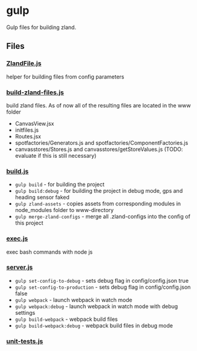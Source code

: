 # gulp

Gulp files for building zland.
<!-- start generated readme -->

## Files  

### [ZlandFile.js](ZlandFile.js)  
helper for building files from config parameters

### [build-zland-files.js](build-zland-files.js)  
build zland files. As of now all of the resulting files are located in the www folder
- CanvasView.jsx
- initfiles.js
- Routes.jsx
- spotfactories/Generators.js and spotfactories/ComponentFactories.js
- canvasstores/Stores.js and canvasstores/getStoreValues.js (TODO: evaluate if this is still necessary)

### [build.js](build.js)  
- `gulp build` - for building the project
- `gulp build:debug` - for building the project in debug mode, gps and heading sensor faked
- `gulp zland-assets` - copies assets from corresponding modules in node_modules folder to www-directory
- `gulp merge-zland-configs` - merge all .zland-configs into the config of this project

### [exec.js](exec.js)  
exec bash commands with node js

### [server.js](server.js)  
- `gulp set-config-to-debug` - sets debug flag in config/config.json true
- `gulp set-config-to-production` - sets debug flag in config/config.json false
- `gulp webpack` - launch webpack in watch mode
- `gulp webpack:debug` - launch webpack in watch mode with debug settings
- `gulp build-webpack` - webpack build files
- `gulp build-webpack:debug` - webpack build files in debug mode

### [unit-tests.js](unit-tests.js)  


<!-- end generated readme -->